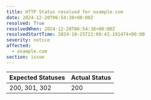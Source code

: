 ```yaml
---
title: HTTP Status resolved for example.com
date: 2024-12-20T06:54:38+00:00Z
resolved: True
resolvedWhen: 2024-12-20T06:54:38+00:00Z
resolvedStartTime: 2024-10-25T21:09:43.191474+00:00
severity: notice
affected:
  - example.com
section: issue
---
```


| Expected Statuses | Actual Status  |
|-------------------|----------------|
| 200, 301, 302 | 200 |
